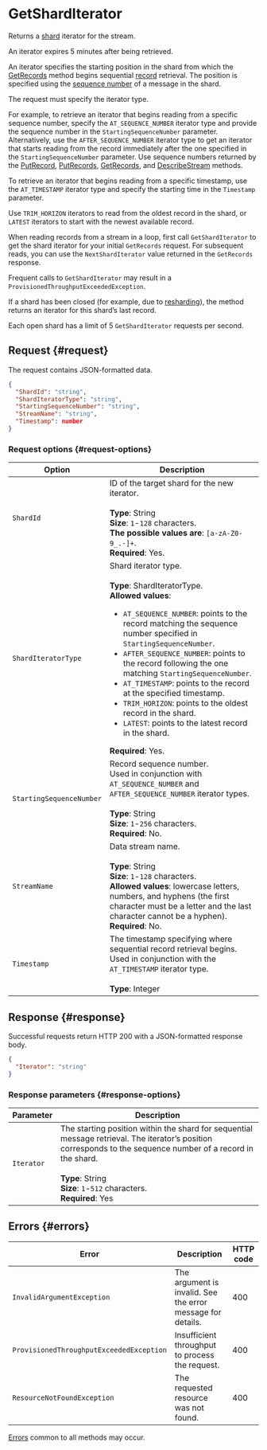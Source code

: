 # GetShardIterator

Returns a [shard](../../concepts/glossary.md#shard) iterator for the stream.

An iterator expires 5 minutes after being retrieved.

An iterator specifies the starting position in the shard from which the [GetRecords](getrecords.md) method begins sequential [record](../../concepts/glossary.md#message) retrieval. The position is specified using the [sequence number](../../concepts/glossary.md#sequence-number) of a message in the shard.

The request must specify the iterator type.

For example, to retrieve an iterator that begins reading from a specific sequence number, specify the `AT_SEQUENCE_NUMBER` iterator type and provide the sequence number in the `StartingSequenceNumber` parameter. Alternatively, use the `AFTER_SEQUENCE_NUMBER` iterator type to get an iterator that starts reading from the record immediately after the one specified in the `StartingSequenceNumber` parameter. Use sequence numbers returned by the [PutRecord](putrecord.md), [PutRecords](putrecords.md), [GetRecords](getrecords.md), and [DescribeStream](deletestream.md) methods.

To retrieve an iterator that begins reading from a specific timestamp, use the `AT_TIMESTAMP` iterator type and specify the starting time in the `Timestamp` parameter.

Use `TRIM_HORIZON` iterators to read from the oldest record in the shard, or `LATEST` iterators to start with the newest available record.

When reading records from a stream in a loop, first call `GetShardIterator` to get the shard iterator for your initial `GetRecords` request. For subsequent reads, you can use the `NextShardIterator` value returned in the `GetRecords` response.

Frequent calls to `GetShardIterator` may result in a `ProvisionedThroughputExceededException`.

If a shard has been closed (for example, due to [resharding](updateshardcount.md)), the method returns an iterator for this shard’s last record.

Each open shard has a limit of 5 `GetShardIterator` requests per second.

## Request {#request}

The request contains JSON-formatted data.

```json
{
  "ShardId": "string",
  "ShardIteratorType": "string",
  "StartingSequenceNumber": "string",
  "StreamName": "string",
  "Timestamp": number
}
```

### Request options {#request-options}

Option | Description
----- | -----
`ShardId` | ID of the target shard for the new iterator.<br/><br/>**Type**: String<br/>**Size**: `1`-`128` characters.<br/>**The possible values are**: `[a-zA-Z0-9_.-]+`.<br/>**Required**: Yes.
`ShardIteratorType` | Shard iterator type.<br/><br/>**Type**: ShardIteratorType.<br/>**Allowed values**:<ul><li>`AT_SEQUENCE_NUMBER`: points to the record matching the sequence number specified in `StartingSequenceNumber`.</li><li>`AFTER_SEQUENCE_NUMBER`: points to the record following the one matching `StartingSequenceNumber`.</li><li>`AT_TIMESTAMP`: points to the record at the specified timestamp.</li><li>`TRIM_HORIZON`: points to the oldest record in the shard.</li><li>`LATEST`: points to the latest record in the shard.</li></ul>**Required**: Yes.
`StartingSequenceNumber` | Record sequence number.<br/>Used in conjunction with `AT_SEQUENCE_NUMBER` and `AFTER_SEQUENCE_NUMBER` iterator types.<br/><br/>**Type**: String<br/>**Size**: `1`-`256` characters.<br/>**Required**: No.
`StreamName` | Data stream name.<br/><br/>**Type**: String<br/>**Size**: `1`-`128` characters.<br/>**Allowed values**: lowercase letters, numbers, and hyphens (the first character must be a letter and the last character cannot be a hyphen).<br/>**Required**: No.
`Timestamp` | The timestamp specifying where sequential record retrieval begins.<br/>Used in conjunction with the `AT_TIMESTAMP` iterator type.<br/><br/>**Type**: Integer

## Response {#response}

Successful requests return HTTP 200 with a JSON-formatted response body.

```json
{
  "Iterator": "string"
}
```

### Response parameters {#response-options}

Parameter | Description
----- | -----
`Iterator` | The starting position within the shard for sequential message retrieval. The iterator’s position corresponds to the sequence number of a record in the shard.<br/><br/>**Type**: String<br/>**Size**: `1`-`512` characters.<br/>**Required**: Yes

## Errors {#errors}

Error | Description | HTTP code
----- | ----- | -----
`InvalidArgumentException` | The argument is invalid. See the error message for details. | 400
`ProvisionedThroughputExceededException` | Insufficient throughput to process the request. | 400
`ResourceNotFoundException` | The requested resource was not found. | 400

[Errors](../common-errors.md) common to all methods may occur.
